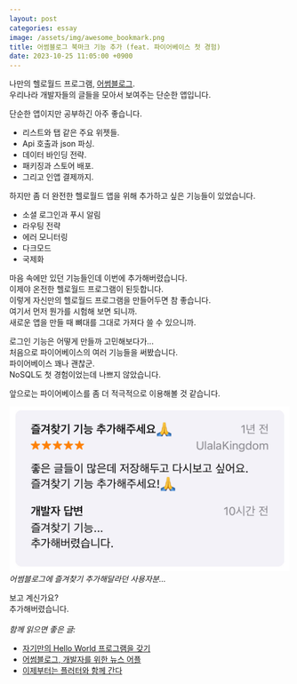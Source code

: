```yaml
---
layout: post
categories: essay
image: /assets/img/awesome_bookmark.png
title: 어썸블로그 북마크 기능 추가 (feat. 파이어베이스 첫 경험)
date: 2023-10-25 11:05:00 +0900
---
```


나만의 헬로월드 프로그램, [어썸블로그](/programming/2017/02/21/어썸블로그-개발자를-위한-뉴스-어플.html).  
우리나라 개발자들의 글들을 모아서 보여주는 단순한 앱입니다.

단순한 앱이지만 공부하긴 아주 좋습니다.

* 리스트와 탭 같은 주요 위젯들.  
* Api 호출과 json 파싱.  
* 데이터 바인딩 전략.    
* 패키징과 스토어 배포.  
* 그리고 인앱 결제까지.

하지만 좀 더 완전한 헬로월드 앱을 위해 추가하고 싶은 기능들이 있었습니다.
* 소셜 로그인과 푸시 알림
* 라우팅 전략
* 에러 모니터링
* 다크모드
* 국제화

마음 속에만 있던 기능들인데 이번에 추가해버렸습니다.  
이제야 온전한 헬로월드 프로그램이 된듯합니다.  
이렇게 자신만의 헬로월드 프로그램을 만들어두면 참 좋습니다.  
여기서 먼저 뭔가를 시험해 보면 되니까.  
새로운 앱을 만들 때 뼈대를 그대로 가져다 쓸 수 있으니까.

로그인 기능은 어떻게 만들까 고민해보다가...  
처음으로 파이어베이스의 여러 기능들을 써봤습니다.  
파이어베이스 꽤나 괜찮군.  
NoSQL도 첫 경험이었는데 나쁘지 않았습니다.

앞으로는 파이어베이스를 좀 더 적극적으로 이용해볼 것 같습니다.

![어썸블로그 리뷰](/assets/img/awesome_bookmark.png)  
*어썸블로그에 즐겨찾기 추가해달라던 사용자분...*

보고 계신가요?  
추가해버렸습니다.
<br>
<br>
*함께 읽으면 좋은 글:*
* [자기만의 Hello World 프로그램을 갖기](/essay/2022/02/07/awesome-blogs-flutter.html)
* [어썸블로그, 개발자를 위한 뉴스 어플](/programming/2017/02/21/어썸블로그-개발자를-위한-뉴스-어플.html)
* [이제부터는 플러터와 함께 간다](/essay/2023/09/19/with-flutter.html)